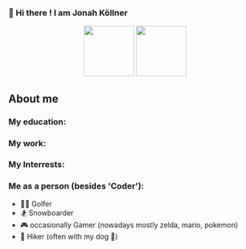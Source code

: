 ### 👋 Hi there ! I am Jonah Köllner

<div id="header" align="center">
  <img src="https://media.giphy.com/media/v1.Y2lkPTc5MGI3NjExMW5xaHRtYWhjbnc2eXR6MW51Y2tzdmczaGNjcWoxMzh1ZjMxc2g2aSZlcD12MV9pbnRlcm5hbF9naWZfYnlfaWQmY3Q9cw/Oj25fisQ3zhukVWY96/giphy.gif" width="100"/>
  <img src="https://github.com/JonahKoellner/JonahKoellner/assets/33061141/b5234209-af8d-40c7-bc5a-1770b4b813b5" width ="100"/>
</div>


## About me

### My education:
<!--
Abitur equivalent for english speaking countries
2 Years of University for IT, until I realized what we learned wasnt enough for me
1 Year of Coding University 42 Heilbronn (Part of the global 42 Network <link>)
-->
### My work:
<!-- have been codig for x years
- languages (Python, Java, CPP, C, Rust)
Languages:
Python   Java     CPP     C    Rust
<iamge> <images>  <image>
- list of projects
give projects the icon of the language as indicator in what they are written
-->

### My Interrests:
<!--
- my interrests professionaly
  - cybersecurity
  - artificial neural networks
  - 
- topics i care about, also outside of coding
  - ♻️ sustainability and recycability
  - space 🚀
  - a little Physics 
-->


### Me as a person (besides 'Coder'):
* 🏌️‍♂️ Golfer
* 🏂 Snowboarder
* 🎮 occasionally Gamer (nowadays mostly zelda, mario, pokemon)
* 🌳 Hiker (often with my dog 🐶)


<!--
**JonahKoellner/JonahKoellner** is a ✨ _special_ ✨ repository because its `README.md` (this file) appears on your GitHub profile.

Here are some ideas to get you started:

- 🔭 I’m currently studiyng at 42 Heilbronn
- 🌱 I’m currently learning ...
- 👯 I’m looking to collaborate on ...
- 🤔 I’m looking for help with ...
- 💬 Ask me about ...
- 📫 How to reach me: ...
- 😄 Pronouns: ...
- ⚡ Fun fact: ...
-->

